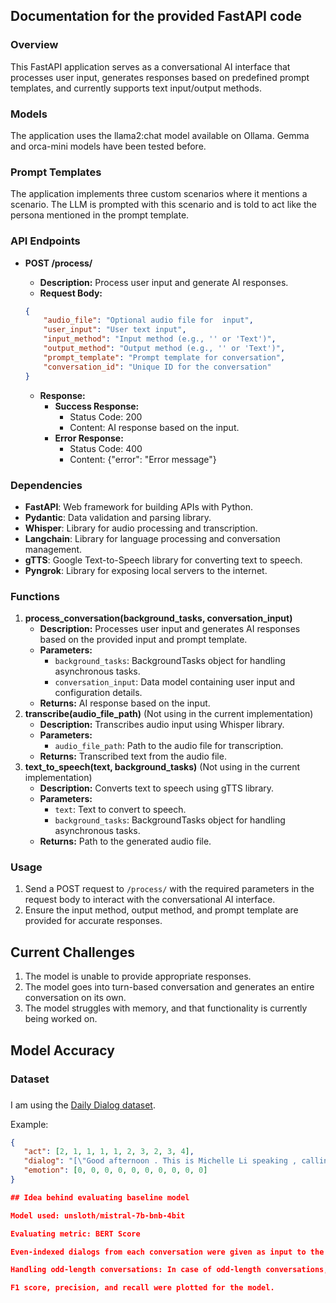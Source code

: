 ## Documentation for the provided FastAPI code

### Overview

This FastAPI application serves as a conversational AI interface that processes user input, generates responses based on predefined prompt templates, and currently supports text input/output methods.

### Models

The application uses the llama2:chat model available on Ollama. Gemma and orca-mini models have been tested before.

### Prompt Templates

The application implements three custom scenarios where it mentions a scenario. The LLM is prompted with this scenario and is told to act like the persona mentioned in the prompt template.

### API Endpoints

- **POST /process/**
   - **Description:** Process user input and generate AI responses.
   - **Request Body:**
   
   ```json
   {
       "audio_file": "Optional audio file for  input",
       "user_input": "User text input",
       "input_method": "Input method (e.g., '' or 'Text')",
       "output_method": "Output method (e.g., '' or 'Text')",
       "prompt_template": "Prompt template for conversation",
       "conversation_id": "Unique ID for the conversation"
   }
   ```
   
   - **Response:**
       - **Success Response:**
           - Status Code: 200
           - Content: AI response based on the input.
       - **Error Response:**
           - Status Code: 400
           - Content: {"error": "Error message"}

### Dependencies

- **FastAPI**: Web framework for building APIs with Python.
- **Pydantic**: Data validation and parsing library.
- **Whisper**: Library for audio processing and transcription.
- **Langchain**: Library for language processing and conversation management.
- **gTTS**: Google Text-to-Speech library for converting text to speech.
- **Pyngrok**: Library for exposing local servers to the internet.

### Functions

1. **process_conversation(background_tasks, conversation_input)**
   - **Description:** Processes user input and generates AI responses based on the provided input and prompt template.
   - **Parameters:**
       - `background_tasks`: BackgroundTasks object for handling asynchronous tasks.
       - `conversation_input`: Data model containing user input and configuration details.
   - **Returns:** AI response based on the input.
2. **transcribe(audio_file_path)** (Not using in the current implementation)
   - **Description:** Transcribes audio input using Whisper library.
   - **Parameters:**
       - `audio_file_path`: Path to the audio file for transcription.
   - **Returns:** Transcribed text from the audio file.
3. **text_to_speech(text, background_tasks)** (Not using in the current implementation)
   - **Description:** Converts text to speech using gTTS library.
   - **Parameters:**
       - `text`: Text to convert to speech.
       - `background_tasks`: BackgroundTasks object for handling asynchronous tasks.
   - **Returns:** Path to the generated audio file.

### Usage

1. Send a POST request to `/process/` with the required parameters in the request body to interact with the conversational AI interface.
2. Ensure the input method, output method, and prompt template are provided for accurate responses.

## Current Challenges

1. The model is unable to provide appropriate responses.
2. The model goes into turn-based conversation and generates an entire conversation on its own.
3. The model struggles with memory, and that functionality is currently being worked on.

## Model Accuracy

### Dataset
###
I am using the [Daily Dialog dataset](https://huggingface.co/datasets/daily_dialog).

Example:
```json
{
   "act": [2, 1, 1, 1, 1, 2, 3, 2, 3, 4],
   "dialog": "[\"Good afternoon . This is Michelle Li speaking , calling on behalf of IBA . Is Mr Meng available at all ? \", \" This is Mr Meng ...",
   "emotion": [0, 0, 0, 0, 0, 0, 0, 0, 0, 0]
}

## Idea behind evaluating baseline model

Model used: unsloth/mistral-7b-bnb-4bit

Evaluating metric: BERT Score

Even-indexed dialogs from each conversation were given as input to the LLM model, and the odd-indexed dialog was given as the target. The model was evaluated on the BERT score of the generated text and the target text. The model was evaluated on 50 such conversations, and the BERT score was calculated.

Handling odd-length conversations: In case of odd-length conversations, the last dialog was removed, and the model was evaluated on the remaining dialogs.

F1 score, precision, and recall were plotted for the model.